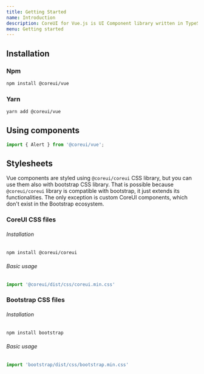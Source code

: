 ```yaml
---
title: Getting Started
name: Introduction
description: CoreUI for Vue.js is UI Component library written in TypeScript, and ready for your next Vue.js project. Learn how to include CoreUI for Vue.js in your project.
menu: Getting started
---
```


## Installation

### Npm

```bash
npm install @coreui/vue
```

### Yarn

```bash
yarn add @coreui/vue
```

## Using components

```ts
import { Alert } from '@coreui/vue';
```

## Stylesheets

Vue components are styled using `@coreui/coreui` CSS library, but you can use them also with bootstrap CSS library. That is possible because `@coreui/coreui` library is compatible with bootstrap, it just extends its functionalities. The only exception is custom CoreUI components, which don't exist in the Bootstrap ecosystem.

### CoreUI CSS files

###### Installation

```bash
npm install @coreui/coreui
```

###### Basic usage

```js
import '@coreui/dist/css/coreui.min.css'
```

### Bootstrap CSS files

###### Installation

```bash
npm install bootstrap
```

###### Basic usage

```js
import 'bootstrap/dist/css/bootstrap.min.css'
```